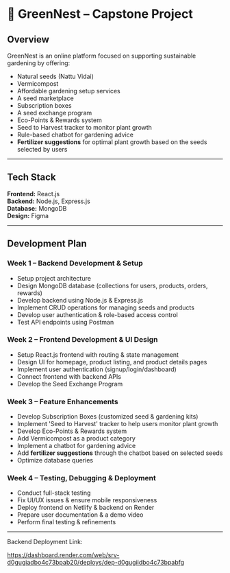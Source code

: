 # 🌱 **GreenNest** – Capstone Project

## Overview
GreenNest is an online platform focused on supporting sustainable gardening by offering:
- Natural seeds (Nattu Vidai)
- Vermicompost
- Affordable gardening setup services
- A seed marketplace
- Subscription boxes
- A seed exchange program
- Eco-Points & Rewards system
- Seed to Harvest tracker to monitor plant growth
- Rule-based chatbot for gardening advice
- **Fertilizer suggestions** for optimal plant growth based on the seeds selected by users

---

## Tech Stack
**Frontend:** React.js  
**Backend:** Node.js, Express.js  
**Database:** MongoDB  
**Design:** Figma

---

## Development Plan

### Week 1 – Backend Development & Setup
- Setup project architecture
- Design MongoDB database (collections for users, products, orders, rewards)
- Develop backend using Node.js & Express.js
- Implement CRUD operations for managing seeds and products
- Develop user authentication & role-based access control
- Test API endpoints using Postman

### Week 2 – Frontend Development & UI Design
- Setup React.js frontend with routing & state management
- Design UI for homepage, product listing, and product details pages
- Implement user authentication (signup/login/dashboard)
- Connect frontend with backend APIs
- Develop the Seed Exchange Program

### Week 3 – Feature Enhancements
- Develop Subscription Boxes (customized seed & gardening kits)
- Implement 'Seed to Harvest' tracker to help users monitor plant growth
- Develop Eco-Points & Rewards system
- Add Vermicompost as a product category
- Implement a chatbot for gardening advice
- Add **fertilizer suggestions** through the chatbot based on selected seeds
- Optimize database queries

### Week 4 – Testing, Debugging & Deployment
- Conduct full-stack testing
- Fix UI/UX issues & ensure mobile responsiveness
- Deploy frontend on Netlify & backend on Render
- Prepare user documentation & a demo video
- Perform final testing & refinements

---

Backend Deployment Link:

https://dashboard.render.com/web/srv-d0gugiadbo4c73bpab20/deploys/dep-d0gugiidbo4c73bpabfg